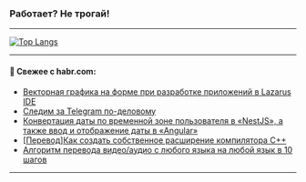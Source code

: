 ### Работает? Не трогай!

---
<!--
#### 🛠️ Technical stack:

![Java](https://img.shields.io/badge/Java-informational?logo=Oracle&style=flat&logoColor=white&color=FF4500)
![Kotlin](https://img.shields.io/badge/Kotlin-informational?logo=Kotlin&style=flat&logoColor=white&color=774D97)
![TS](https://img.shields.io/badge/TypeScript-informational?logo=typeScript&style=flat&logoColor=black&color=017acc)
![Python](https://img.shields.io/badge/Python-informational?logo=Python&style=flat&logoColor=black&color=ffdd54) <br>
![Spring](https://img.shields.io/badge/Spring-informational?logo=Spring&style=flat&logoColor=white&color=6DB33F) 
![SpringBoot](https://img.shields.io/badge/SpringBoot-informational?logo=SpringBoot&style=flat&logoColor=white&color=6DB33F)
![Nest](https://img.shields.io/badge/NestJS-informational?logo=NestJS&style=flat&logoColor=white&color=E0234E) 
![NodeJS](https://img.shields.io/badge/NodeJS-informational?logo=node.js&style=flat&logoColor=white&color=70A760)<br>
![PostgreSQL](https://img.shields.io/badge/PostgreSQL-informational?logo=PostgreSQL&style=flat&logoColor=white&color=DAA520)
![MongoDB](https://img.shields.io/badge/MongoDB-informational?logo=MongoDB&style=flat&logoColor=white&color=870000)
![Apache](https://img.shields.io/badge/Apache-informational?logo=apache&style=flat&logoColor=white&color=f74e28)

___ 
-->

<!--- #### 🛠️ : --->

[![Top Langs](https://github-readme-stats-82jvfl3w3-advtsettinggmailcoms-projects.vercel.app/api/top-langs/?username=zloylis&langs_count=10&hide_title=true&title_color=e6edf3&size_weight=0.5&count_weight=0.5&layout=compact&hide_progress=true&hide_border=true&theme=dracula)](https://github.com/zloylis)

<!---


####  :octocat:&nbsp;&nbsp; Статистика:

![GitHub stats](https://github-readme-stats-u2qms2cxw-advtsettinggmailcoms-projects.vercel.app/api?username=zloylis&show_icons=true&hide_border=true&theme=dracula&title_color=e6edf3&include_all_commits=true&count_private=true&hide_rank=false&hide_title=true&rank_icon=github)
-->
---

#### 💬 Свежее с habr.com:

<!-- BLOG-POST-LIST:START -->
- [Векторная графика на форме при разработке приложений в Lazarus IDE](https://habr.com/ru/articles/870776/?utm_source=habrahabr&utm_medium=rss&utm_campaign=870776)
- [Следим за Telegram по-деловому](https://habr.com/ru/articles/870868/?utm_source=habrahabr&utm_medium=rss&utm_campaign=870868)
- [Конвертация даты по временной зоне пользователя в «NestJS», а также ввод и отображение даты в «Angular»](https://habr.com/ru/articles/870854/?utm_source=habrahabr&utm_medium=rss&utm_campaign=870854)
- [[Перевод] ​Как создать собственное расширение компилятора C++](https://habr.com/ru/articles/870840/?utm_source=habrahabr&utm_medium=rss&utm_campaign=870840)
- [Алгоритм перевода видео/аудио с любого языка на любой язык в 10 шагов](https://habr.com/ru/articles/870670/?utm_source=habrahabr&utm_medium=rss&utm_campaign=870670)
<!-- BLOG-POST-LIST:END -->

---
